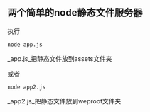 ## 两个简单的node静态文件服务器

执行
```
node app.js
```
_app.js_把静态文件放到assets文件夹


或者
```
node app2.js
```
_app2.js_把静态文件放到weproot文件夹
